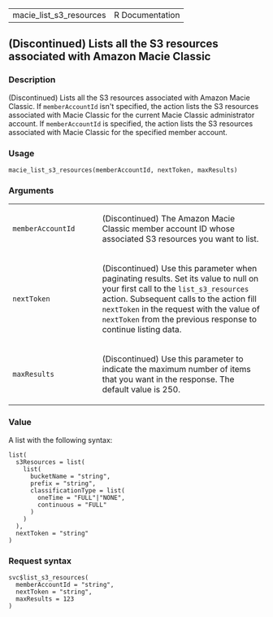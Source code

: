 <table style="width: 100%;">
<tbody>
<tr class="odd">
<td>macie_list_s3_resources</td>
<td style="text-align: right;">R Documentation</td>
</tr>
</tbody>
</table>

## (Discontinued) Lists all the S3 resources associated with Amazon Macie Classic

### Description

(Discontinued) Lists all the S3 resources associated with Amazon Macie
Classic. If `memberAccountId` isn't specified, the action lists the S3
resources associated with Macie Classic for the current Macie Classic
administrator account. If `memberAccountId` is specified, the action
lists the S3 resources associated with Macie Classic for the specified
member account.

### Usage

    macie_list_s3_resources(memberAccountId, nextToken, maxResults)

### Arguments

<table>
<colgroup>
<col style="width: 35%" />
<col style="width: 65%" />
</colgroup>
<tbody>
<tr class="odd">
<td><code
id="macie_list_s3_resources_:_memberAccountId">memberAccountId</code></td>
<td><p>(Discontinued) The Amazon Macie Classic member account ID whose
associated S3 resources you want to list.</p></td>
</tr>
<tr class="even">
<td><code id="macie_list_s3_resources_:_nextToken">nextToken</code></td>
<td><p>(Discontinued) Use this parameter when paginating results. Set
its value to null on your first call to the
<code>list_s3_resources</code> action. Subsequent calls to the action
fill <code>nextToken</code> in the request with the value of
<code>nextToken</code> from the previous response to continue listing
data.</p></td>
</tr>
<tr class="odd">
<td><code
id="macie_list_s3_resources_:_maxResults">maxResults</code></td>
<td><p>(Discontinued) Use this parameter to indicate the maximum number
of items that you want in the response. The default value is
250.</p></td>
</tr>
</tbody>
</table>

### Value

A list with the following syntax:

    list(
      s3Resources = list(
        list(
          bucketName = "string",
          prefix = "string",
          classificationType = list(
            oneTime = "FULL"|"NONE",
            continuous = "FULL"
          )
        )
      ),
      nextToken = "string"
    )

### Request syntax

    svc$list_s3_resources(
      memberAccountId = "string",
      nextToken = "string",
      maxResults = 123
    )
